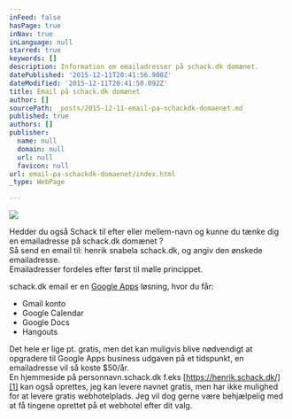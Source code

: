 ```yaml
---
inFeed: false
hasPage: true
inNav: true
inLanguage: null
starred: true
keywords: []
description: Information om emailadresser på schack.dk domænet.
datePublished: '2015-12-11T20:41:56.908Z'
dateModified: '2015-12-11T20:41:50.092Z'
title: Email på schack.dk domænet
author: []
sourcePath: _posts/2015-12-11-email-pa-schackdk-domaenet.md
published: true
authors: []
publisher:
  name: null
  domain: null
  url: null
  favicon: null
url: email-pa-schackdk-domaenet/index.html
_type: WebPage

---
```

![](https://the-grid-user-content.s3-us-west-2.amazonaws.com/b876513f-67db-4fdd-b2b8-4db18bf7ec47.png)

Hedder du også Schack til efter eller mellem-navn og kunne du tænke dig en emailadresse på schack.dk domænet ?   
Så send en email til: henrik snabela schack.dk, og angiv den ønskede emailadresse.  
Emailadresser fordeles efter først til mølle princippet.
  
schack.dk email er en [Google Apps][0] løsning, hvor du får:

* Gmail konto
* Google Calendar
* Google Docs
* Hangouts

Det hele er lige pt. gratis, men det kan muligvis blive nødvendigt at opgradere til Google Apps business udgaven på et tidspunkt, en emailadresse vil så koste $50/år.  
En hjemmeside på personnavn.schack.dk f.eks [https://henrik.schack.dk/][1] kan også oprettes, jeg kan levere navnet gratis, men har ikke mulighed for at levere gratis webhotelplads. Jeg vil dog gerne være behjælpelig med at få tingene oprettet på et webhotel efter dit valg.

[0]: https://apps.google.dk/
[1]: https://henrik.schack.dk/